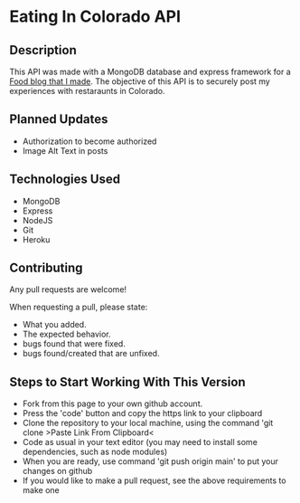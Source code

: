 # Eating In Colorado API

## Description
This API was made with a MongoDB database and express framework for a <a href="https://github.com/agcarvr/eating-in-colorado" target="_blank">Food blog that I made</a>. The objective of this API is to securely post my experiences with restaraunts in Colorado.

## Planned Updates
* Authorization to become authorized
* Image Alt Text in posts

## Technologies Used
* MongoDB
* Express
* NodeJS
* Git
* Heroku

## Contributing
Any pull requests are welcome!

When requesting a pull, please state:
* What you added.
* The expected behavior.
* bugs found that were fixed.
* bugs found/created that are unfixed.

## Steps to Start Working With This Version

* Fork from this page to your own github account.
* Press the 'code' button and copy the https link to your clipboard
* Clone the repository to your local machine, using the command 'git clone >Paste Link From Clipboard<
* Code as usual in your text editor (you may need to install some dependencies, such as node modules)
* When you are ready, use command 'git push origin main' to put your changes on github
* If you would like to make a pull request, see the above requirements to make one
